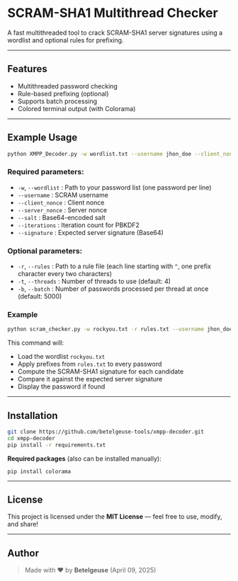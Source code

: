 # SCRAM-SHA1 Multithread Checker

A fast multithreaded tool to crack SCRAM-SHA1 server signatures using a wordlist and optional rules for prefixing.

---

## Features

- Multithreaded password checking
- Rule-based prefixing (optional)
- Supports batch processing
- Colored terminal output (with Colorama)

---

## Example Usage

```bash
python XMPP_Decoder.py -w wordlist.txt --username jhon_doe --client_nonce abc123 --server_nonce def456 --salt SGVsbG9Xb3JsZA== --iterations 4096 --signature AbCdEf123==
```

### Required parameters:

- `-w`, `--wordlist` : Path to your password list (one password per line)
- `--username` : SCRAM username
- `--client_nonce` : Client nonce
- `--server_nonce` : Server nonce
- `--salt` : Base64-encoded salt
- `--iterations` : Iteration count for PBKDF2
- `--signature` : Expected server signature (Base64)

### Optional parameters:

- `-r`, `--rules` : Path to a rule file (each line starting with `^`, one prefix character every two characters)
- `-t`, `--threads` : Number of threads to use (default: 4)
- `-b`, `--batch` : Number of passwords processed per thread at once (default: 5000)

### Example

```bash
python scram_checker.py -w rockyou.txt -r rules.txt --username jhon_doe --client_nonce abc123 --server_nonce def456 --salt SGVsbG9Xb3JsZA== --iterations 4096 --signature AbCdEf123==
```

This command will:
- Load the wordlist `rockyou.txt`
- Apply prefixes from `rules.txt` to every password
- Compute the SCRAM-SHA1 signature for each candidate
- Compare it against the expected server signature
- Display the password if found

---

## Installation

```bash
git clone https://github.com/betelgeuse-tools/xmpp-decoder.git
cd xmpp-decoder
pip install -r requirements.txt
```

**Required packages** (also can be installed manually):

```
pip install colorama
```

---


## License

This project is licensed under the **MIT License** — feel free to use, modify, and share!

---

## Author

> Made with ❤️ by **Betelgeuse** (April 09, 2025)
